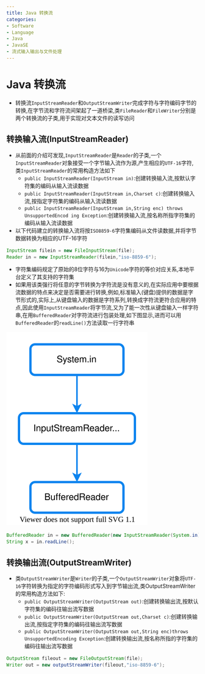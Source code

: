 ```yaml
---
title: Java 转换流
categories:
- Software
- Language
- Java
- JavaSE
- 流式输入输出与文件处理
---
```

# Java 转换流

- 转换流`InputStreamReader`和`OutputStreamWriter`完成字符与字符编码字节的转换,在字节流和字符流间架起了一道桥梁,类`FileReader`和`FileWriter`分别是两个转换流的子类,用于实现对文本文件的读写访问

## 转换输入流(InputStreamReader)

- 从前面的介绍可发现,`InputStreamReader`是`Reader`的子类,一个`InputStreamReader`对象接受一个字节输入流作为源,产生相应的`UTF-16`字符,类`InputStreamReader`的常用构造方法如下
    - `public InputStreamReader(InputStream in)`:创建转换输入流,按默认字符集的编码从输入流读数据
    - `public InputStreamReader(InputStream in,Charset c)`:创建转换输入流,按指定字符集的编码从输入流读数据
    - `public InputStreamReader(InputStream in,String enc) throws UnsupportedEncod ing Exception`:创建转换输入流,按名称所指字符集的编码从输入流读数据
- 以下代码建立的转换输入流将按`ISO8859-6`字符集编码从文件读数据,并将字节数据转换为相应的UTF-16字符

```java
InputStream filein = new FileInputStream(file);
Reader in = new InputStreamReader(filein,"iso-8859-6");
```

- 字符集编码规定了原始的8位字符与16为`Unicode`字符的等价对应关系,本地平台定义了其支持的字符集
- 如果用该类强行将任意的字节转换为字符流是没有意义的,在实际应用中要根据流数据的特点来决定是否需要进行转换,例如,标准输入(键盘)提供的数据是字节形式的,实际上,从键盘输入的数据是字符系列,转换成字符流更符合应用的特点,因此使用`InputStreamReader`将字节流,又为了能一次性从键盘输入一样字符串,在用`BufferedReader`对字符流进行包装处理,如下图显示,进而可以用`BufferedReader`的`readLine()`方法读取一行字符串


![](https://raw.githubusercontent.com/LuShan123888/Files/main/Pictures/2020-12-10-2020-11-07-Component-Page-2-4724113.svg)

```java
BufferedReader in = new BufferedReader(new InputStreamReader(System.in));
String x = in.readLine();
```

## 转换输出流(OutputStreamWriter)

- 类`OutputStreamWriter`是`Writer`的子类,一个`OutputStreamWriter`对象将`UTF-16`字符转换为指定的字符编码形式写入到字节输出流,类OutputStreamWriter的常用构造方法如下:
    - `public OutputStreamWriter(OutputStream out)`:创建转换输出流,按默认字符集的编码往输出流写数据
    - `public OutputStreamWriter(OutputStream out,Charset c)`:创建转换输出流,按指定字符集的编码往输出流写数据
    - `public OutputStreamWriter(OutputStream out,String enc)throws UnsupportedEncoding Exception`:创建转换输出流,按名称所指的字符集的编码往输出流写数据

```java
OutputStream fileout = new FileOutputStream(file);
Writer out = new outputStreamWriter(fileout,"iso-8859-6");
```

